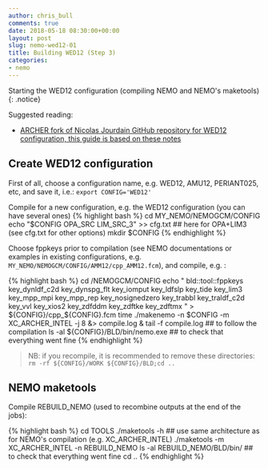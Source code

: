 ```yaml
---
author: chris_bull
comments: true
date: 2018-05-18 08:30:00+00:00
layout: post
slug: nemo-wed12-01
title: Building WED12 (Step 3)
categories:
- nemo
---
```

Starting the WED12 configuration (compiling NEMO and NEMO's maketools)
{: .notice}

Suggested reading:

* [ARCHER fork of Nicolas Jourdain GitHub repository for WED12 configuration, this guide is based on these notes](https://github.com/chrisb13/BUILD_CONFIG_NEMO)

## Create WED12 configuration 

First of all, choose a configuration name, e.g. WED12, AMU12, PERIANT025, etc, and save it, i.e.: `export CONFIG='WED12'`

Compile for a new configuration, e.g. the WED12 configuration (you can have several ones)
{% highlight bash %}
cd MY_NEMO/NEMOGCM/CONFIG
echo "$CONFIG OPA_SRC LIM_SRC_3" >> cfg.txt  ## here for OPA+LIM3 (see cfg.txt for other options)
mkdir $CONFIG
{% endhighlight %}

Choose fppkeys prior to compilation (see NEMO documentations or examples in existing configurations, e.g. `MY_NEMO/NEMOGCM/CONFIG/AMM12/cpp_AMM12.fcm`), and compile, e.g. :

{% highlight bash %}
cd /NEMOGCM/CONFIG
echo " bld::tool::fppkeys key_dynldf_c2d key_dynspg_flt key_iomput  key_ldfslp  key_tide key_lim3 key_mpp_mpi key_mpp_rep key_nosignedzero key_trabbl key_traldf_c2d key_vvl key_xios2  key_zdfddm key_zdftke key_zdftmx " > ${CONFIG}/cpp_${CONFIG}.fcm
time ./makenemo -n $CONFIG -m XC_ARCHER_INTEL -j 8 &> compile.log &
tail -f compile.log            ## to follow the compilation
ls -al ${CONFIG}/BLD/bin/nemo.exe  ## to check that everything went fine
{% endhighlight %}
> NB: if you recompile, it is recommended to remove these directories: `rm -rf ${CONFIG}/WORK ${CONFIG}/BLD;cd ..`

## NEMO maketools

Compile REBUILD_NEMO (used to recombine outputs at the end of the jobs):

{% highlight bash %}
cd TOOLS
./maketools -h  ## use same architecture as for NEMO's compilation (e.g. XC_ARCHER_INTEL)
./maketools -m XC_ARCHER_INTEL -n REBUILD_NEMO
ls -al REBUILD_NEMO/BLD/bin/  ## to check that everything went fine
cd ..
{% endhighlight %}

